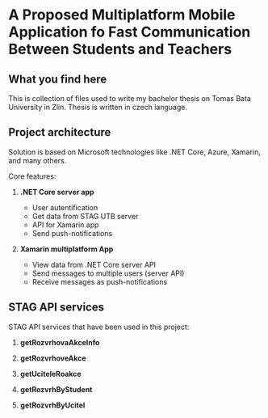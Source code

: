 # A Proposed Multiplatform Mobile Application fo Fast Communication Between Students and Teachers

## What you find here

This is collection of files used to write my bachelor thesis on Tomas Bata University in Zlin. Thesis is written in czech language.

## Project architecture

Solution is based on Microsoft technologies like .NET Core, Azure, Xamarin, and many others.

Core features:

1. **.NET Core server app**
   - User autentification
   - Get data from STAG UTB server
   - API for Xamarin app
   - Send push-notifications

2. **Xamarin multiplatform App**
   - View data from .NET Core server API
   - Send messages to multiple users (server API)
   - Receive messages as push-notifications

## STAG API services

STAG API services that have been used in this project:

1. **getRozvrhovaAkceInfo** 

2. **getRozvrhoveAkce**

3. **getUciteleRoakce**

4. **getRozvrhByStudent**

5. **getRozvrhByUcitel**